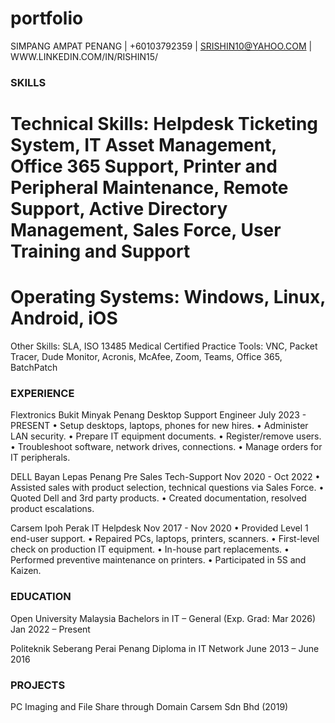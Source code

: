 # portfolio

SIMPANG AMPAT PENANG | +60103792359 | SRISHIN10@YAHOO.COM | WWW.LINKEDIN.COM/IN/RISHIN15/

### SKILLS
# Technical Skills: Helpdesk Ticketing System, IT Asset Management, Office 365 Support, Printer and Peripheral Maintenance, Remote Support, Active Directory Management, Sales Force, User Training and Support
# Operating Systems: Windows, Linux, Android, iOS
Other Skills: SLA, ISO 13485 Medical Certified Practice
Tools: VNC, Packet Tracer, Dude Monitor, Acronis, McAfee, Zoom, Teams, Office 365, BatchPatch 

### EXPERIENCE
Flextronics Bukit Minyak Penang
Desktop Support Engineer
July 2023 - PRESENT
• Setup desktops, laptops, phones for new hires.
• Administer LAN security.
• Prepare IT equipment documents.
• Register/remove users.
• Troubleshoot software, network drives, connections.
• Manage orders for IT peripherals.


DELL Bayan Lepas Penang
Pre Sales Tech-Support
Nov 2020 - Oct 2022
• Assisted sales with product selection, technical questions via Sales Force.
• Quoted Dell and 3rd party products.
• Created documentation, resolved product escalations.


Carsem Ipoh Perak
IT Helpdesk
Nov 2017 - Nov 2020
• Provided Level 1 end-user support.
• Repaired PCs, laptops, printers, scanners.
• First-level check on production IT equipment.
• In-house part replacements.
• Performed preventive maintenance on printers.
• Participated in 5S and Kaizen.


### EDUCATION
Open University Malaysia
Bachelors in IT – General (Exp. Grad: Mar 2026)
Jan 2022 – Present


Politeknik Seberang Perai Penang
Diploma in IT Network
June 2013 – June 2016


### PROJECTS
PC Imaging and File Share through Domain
Carsem Sdn Bhd (2019)

